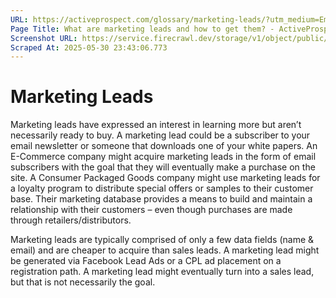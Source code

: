 ```yaml
---
URL: https://activeprospect.com/glossary/marketing-leads/?utm_medium=Email&utm_source=Website&utm_campaign=AP-Email-InsideCBM-Nov
Page Title: What are marketing leads and how to get them? - ActiveProspect
Screenshot URL: https://service.firecrawl.dev/storage/v1/object/public/media/screenshot-4793352a-f6d2-4506-8f15-3d23b696011d.png
Scraped At: 2025-05-30 23:43:06.773
---
```

# Marketing Leads

Marketing leads have expressed an interest in learning more but aren’t necessarily ready to buy. A marketing lead could be a subscriber to your email newsletter or someone that downloads one of your white papers. An E-Commerce company might acquire marketing leads in the form of email subscribers with the goal that they will eventually make a purchase on the site. A Consumer Packaged Goods company might use marketing leads for a loyalty program to distribute special offers or samples to their customer base. Their marketing database provides a means to build and maintain a relationship with their customers – even though purchases are made through retailers/distributors.

Marketing leads are typically comprised of only a few data fields (name & email) and are cheaper to acquire than sales leads. A marketing lead might be generated via Facebook Lead Ads or a CPL ad placement on a registration path. A marketing lead might eventually turn into a sales lead, but that is not necessarily the goal.



